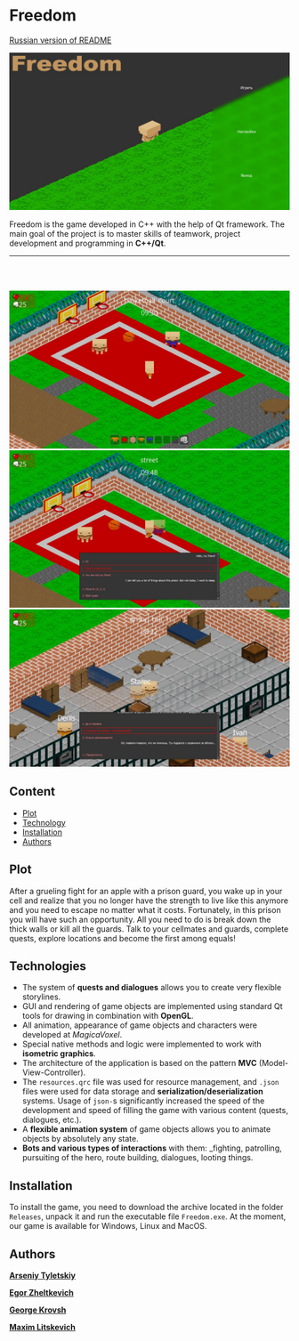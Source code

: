 # Freedom

[Russian version of README](README-ru.md)

![](Resources/ReadmeImages/readme_screen1.png)

Freedom is the game developed in C++ with the help of Qt framework. The main goal of the project is to master skills of teamwork, project development and programming in __C++/Qt__.

---
<br>
<br>

![](Resources/ReadmeImages/readme_screen2.png)
![](Resources/ReadmeImages/readme_screen3.png)
![](Resources/ReadmeImages/readme_screen4.png)

## Content

* [Plot](#Plot)
* [Technology](#Technology)
* [Installation](#Installation)
* [Authors](#Authors)

## Plot
After a grueling fight for an apple with a prison guard, you wake up in
your cell and realize that you no longer have the strength to live like this anymore and you need to escape no matter what it costs. Fortunately, in this prison you will have such an opportunity. All you need to
do is break down the thick walls or kill all the guards. Talk to your
cellmates and guards, complete quests, explore locations and become the
first among equals!

## Technologies
* The system of __quests and dialogues__ allows you to create very flexible storylines.
* GUI and rendering of game objects are implemented using standard Qt tools for drawing in combination with __OpenGL__.
* All animation, appearance of game objects and characters were developed at
_MagicaVoxel_.
* Special native methods and logic were implemented to work with __isometric graphics__.
* The architecture of the application is based on the pattern __MVC__ (Model-View-Controller).
* The `resources.qrc` file was used for resource management, and `.json` files were used for data storage and __serialization/deserialization__ systems. Usage of `json-`s significantly increased the speed of the development and speed of filling the game with various content (quests, dialogues, etc.).
* А __flexible animation system__ of game objects allows you to animate objects by absolutely any state.
* __Bots and various types of interactions__ with them: _fighting, patrolling, pursuiting of the hero, route building, dialogues, looting things.

## Installation
To install the game, you need to download the archive located in the folder
`Releases`, unpack it and run the executable file `Freedom.exe`.
At the moment, our game is available for Windows, Linux and MacOS.

## Authors

**[Arseniy Tyletskiy](https://github.com/ArseniyTy)**

**[Egor Zheltkevich](https://github.com/HydeHunter2)**

**[George Krovsh](https://github.com/gosha-krovsh)**

**[Maxim Litskevich](https://github.com/Zzzabiyaka)**